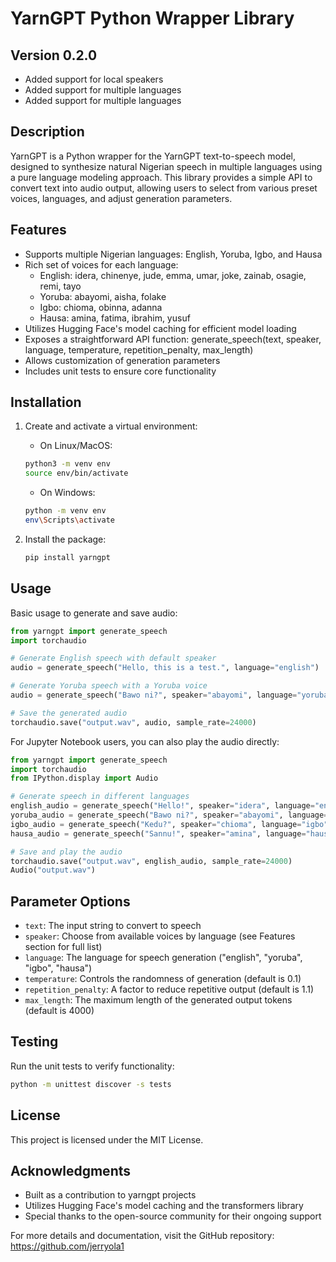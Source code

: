# YarnGPT Python Wrapper Library

## Version 0.2.0
- Added support for local speakers
- Added support for multiple languages
- Added support for multiple languages

## Description
YarnGPT is a Python wrapper for the YarnGPT text-to-speech model, designed to synthesize natural Nigerian speech in multiple languages using a pure language modeling approach. This library provides a simple API to convert text into audio output, allowing users to select from various preset voices, languages, and adjust generation parameters.

## Features
- Supports multiple Nigerian languages: English, Yoruba, Igbo, and Hausa
- Rich set of voices for each language:
  - English: idera, chinenye, jude, emma, umar, joke, zainab, osagie, remi, tayo
  - Yoruba: abayomi, aisha, folake
  - Igbo: chioma, obinna, adanna
  - Hausa: amina, fatima, ibrahim, yusuf
- Utilizes Hugging Face's model caching for efficient model loading
- Exposes a straightforward API function: generate_speech(text, speaker, language, temperature, repetition_penalty, max_length)
- Allows customization of generation parameters
- Includes unit tests to ensure core functionality

## Installation
1. Create and activate a virtual environment:
   - On Linux/MacOS:
   ```bash
   python3 -m venv env
   source env/bin/activate
   ```
   - On Windows:
   ```bash
   python -m venv env
   env\Scripts\activate
   ```

2. Install the package:
   ```bash
   pip install yarngpt
   ```

## Usage
Basic usage to generate and save audio:
```python
from yarngpt import generate_speech
import torchaudio

# Generate English speech with default speaker
audio = generate_speech("Hello, this is a test.", language="english")

# Generate Yoruba speech with a Yoruba voice
audio = generate_speech("Bawo ni?", speaker="abayomi", language="yoruba")

# Save the generated audio
torchaudio.save("output.wav", audio, sample_rate=24000)
```

For Jupyter Notebook users, you can also play the audio directly:
```python
from yarngpt import generate_speech
import torchaudio
from IPython.display import Audio

# Generate speech in different languages
english_audio = generate_speech("Hello!", speaker="idera", language="english")
yoruba_audio = generate_speech("Bawo ni?", speaker="abayomi", language="yoruba")
igbo_audio = generate_speech("Kedu?", speaker="chioma", language="igbo")
hausa_audio = generate_speech("Sannu!", speaker="amina", language="hausa")

# Save and play the audio
torchaudio.save("output.wav", english_audio, sample_rate=24000)
Audio("output.wav")
```

## Parameter Options
- `text`: The input string to convert to speech
- `speaker`: Choose from available voices by language (see Features section for full list)
- `language`: The language for speech generation ("english", "yoruba", "igbo", "hausa")
- `temperature`: Controls the randomness of generation (default is 0.1)
- `repetition_penalty`: A factor to reduce repetitive output (default is 1.1)
- `max_length`: The maximum length of the generated output tokens (default is 4000)

## Testing
Run the unit tests to verify functionality:
```bash
python -m unittest discover -s tests
```

## License
This project is licensed under the MIT License.

## Acknowledgments
- Built as a contribution to yarngpt projects
- Utilizes Hugging Face's model caching and the transformers library
- Special thanks to the open-source community for their ongoing support

For more details and documentation, visit the GitHub repository: https://github.com/jerryola1
